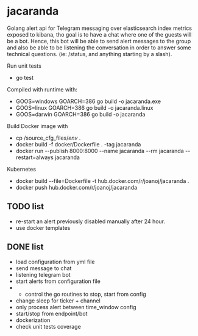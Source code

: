 # jacaranda 
Golang alert api for Telegram messaging over elasticsearch index metrics exposed to kibana, tho goal is to have a chat where one of the guests will be a bot.
Hence, this bot will be able to send alert messages to the group and also be able to be listening the conversation 
in order to answer some technical questions. (ie: /status, and anything starting by a slash).


Run unit tests
+ go test

Compiled with runtime with: 
+ GOOS=windows GOARCH=386 go build -o jacaranda.exe
+ GOOS=linux GOARCH=386 go build -o jacaranda.linux
+ GOOS=darwin GOARCH=386 go build -o jacaranda

Build Docker image with
+ cp /source_cfg_files/*env* .
+ docker build -f docker/Dockerfile . -tag jacaranda 
+ docker run --publish 8000:8000 --name jacaranda --rm jacaranda --restart=always jacaranda 

Kubernetes
+ docker build --file=Dockerfile -t hub.docker.com/r/joanoj/jacaranda .
+ docker push hub.docker.com/r/joanoj/jacaranda



## TODO list
+ re-start an alert previously disabled manually after 24 hour.
+ use docker templates


## DONE list
+ load configuration from yml file
+ send message to chat
+ listening telegram bot
+ start alerts from configuration file
+ + control the go routines to stop, start from config
+ change sleep for ticker + channel
+ only process alert between time_window config
+ start/stop from endpoint/bot
+ dockerization
+ check unit tests coverage
